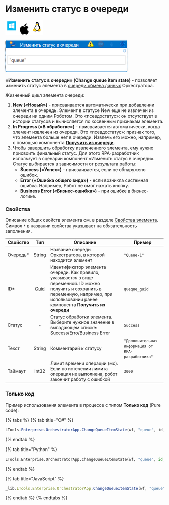 # Изменить статус в очереди

![](<../../../../.gitbook/assets/image (100) (1) (1) (1) (1) (1) (1) (1) (1) (8).png>)

![](<../../../../.gitbook/assets/изменить статус в очереди.png>)

**«Изменить статус в очереди» (Change queue item state)** - позволяет изменить статус элемента в [очереди обмена данных](https://docs.primo-rpa.ru/primo-rpa/orchestrator/basics/data-queues) Оркестратора. 

Жизненный цикл элемента очереди:

1. **New («Новый»)** - присваивается автоматически при добавлении элемента в очередь. Элемент в статусе New еще не извлечен из очереди ни одним Роботом. Это «псевдостатус»: он отсутствует в истории статусов и вычисляется по косвенным признакам элемента.
2. **In Progress («В обработке»)** - присваивается автоматически, когда элемент извлечен из очереди. Это «псевдостатус»: признак того, что элемента больше нет в очереди. Извлечь его можно, например, с помощью компонента [**Получить из очереди**](https://docs.primo-rpa.ru/primo-rpa/g\_elements/el\_basic/els\_orch/els\_queues/readfromqueue). 
3. Чтобы завершить обработку извлеченного элемента, ему нужно присвоить финальный статус. Для этого RPA-разработчик использует в сценарии компонент «Изменить статус в очереди».\
   Статус выбирается в зависимости от результата работы:
   * **Success («Успех»)** - присваивается, если не обнаружено ошибок.
   * **Error («Ошибка общего вида»)** - если возникла системная ошибка. Например, Робот не смог нажать кнопку.
   * **Business Error («Бизнес-ошибка»)** - при ошибке в бизнес-логике.

### Свойства
Описание общих свойств элемента см. в разделе [Свойства элемента](https://docs.primo-rpa.ru/primo-rpa/primo-studio/process/elements#svoistva-elementa).\
Символ `*` в названии свойства указывает на обязательность заполнения.

| Свойство  |                                      Тип                                     | Описание                                                                                                                    | Пример             |
| --------- | :--------------------------------------------------------------------------: | --------------------------------------------------------------------------------------------------------------------------- | ------------------ |
| Очередь\* |                                    String                                    | Название очереди Оркестратора, в которой находится элемент                                                                  | `"Queue-1"`        |
| ID\*      | [Guid](https://docs.microsoft.com/ru-ru/dotnet/api/system.guid?view=net-6.0) | Идентификатор элемента очереди. Как правило, указывается в виде переменной. ID можно получить и сохранить в переменную, например, при использовании ранее компонента **Получить из очереди** | `queque_guid `    |
| Статус    |                                       -                                      | Статус обработки элемента. Выберите нужное значение в выпадающем списке: Success/Erro/Business Error                        | `Success`          |
| Текст     |                                    String                                    | Комментарий к статусу                                                                                                       | `"Дополнительная информация от RPA-разработчика"` |
| Таймаут   |                                     Int32                                    | Лимит времени операции (мс). Если по истечении лимита операция не выполнена, робот закончит работу с ошибкой                | `3000`             |


### Только код
Пример использования элемента в процессе с типом **Только код** (Pure code):

{% tabs %}
{% tab title="C#" %}
```csharp
LTools.Enterprise.OrchestratorApp.ChangeQueueItemState(wf, "queue", id, LTools.Enums.ExchangeQueueValueEventType.Success, "txt");
```
{% endtab %}

{% tab title="Python" %}
```python
LTools.Enterprise.OrchestratorApp.ChangeQueueItemState(wf, "queue", id, LTools.Enums.ExchangeQueueValueEventType.Success, "txt")
```
{% endtab %}

{% tab title="JavaScript" %}
```javascript
_lib.LTools.Enterprise.OrchestratorApp.ChangeQueueItemState(wf, "queue", id, _lib.LTools.Enums.ExchangeQueueValueEventType.Success, "txt");
```
{% endtab %}
{% endtabs %}
